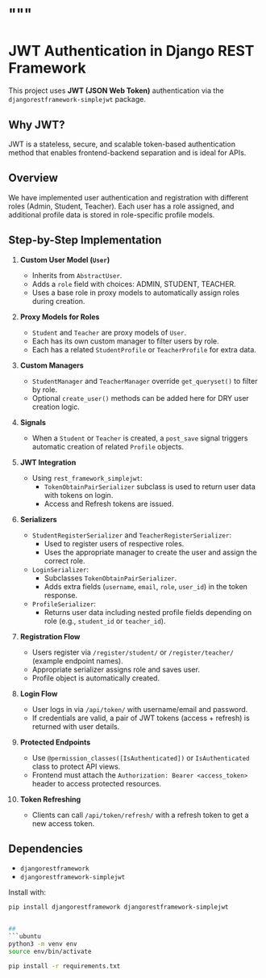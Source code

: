 """
===========================
JWT Authentication in Django REST Framework
===========================

This project uses **JWT (JSON Web Token)** authentication via the `djangorestframework-simplejwt` package.

Why JWT?
--------
JWT is a stateless, secure, and scalable token-based authentication method that enables frontend-backend separation and is ideal for APIs.

Overview
--------
We have implemented user authentication and registration with different roles (Admin, Student, Teacher).
Each user has a role assigned, and additional profile data is stored in role-specific profile models.

Step-by-Step Implementation
---------------------------

1. **Custom User Model (`User`)**
   - Inherits from `AbstractUser`.
   - Adds a `role` field with choices: ADMIN, STUDENT, TEACHER.
   - Uses a base role in proxy models to automatically assign roles during creation.

2. **Proxy Models for Roles**
   - `Student` and `Teacher` are proxy models of `User`.
   - Each has its own custom manager to filter users by role.
   - Each has a related `StudentProfile` or `TeacherProfile` for extra data.

3. **Custom Managers**
   - `StudentManager` and `TeacherManager` override `get_queryset()` to filter by role.
   - Optional `create_user()` methods can be added here for DRY user creation logic.

4. **Signals**
   - When a `Student` or `Teacher` is created, a `post_save` signal triggers automatic creation of related `Profile` objects.

5. **JWT Integration**
   - Using `rest_framework_simplejwt`:
     - `TokenObtainPairSerializer` subclass is used to return user data with tokens on login.
     - Access and Refresh tokens are issued.

6. **Serializers**
   - `StudentRegisterSerializer` and `TeacherRegisterSerializer`:
     - Used to register users of respective roles.
     - Uses the appropriate manager to create the user and assign the correct role.
   - `LoginSerializer`:
     - Subclasses `TokenObtainPairSerializer`.
     - Adds extra fields (`username`, `email`, `role`, `user_id`) in the token response.
   - `ProfileSerializer`:
     - Returns user data including nested profile fields depending on role (e.g., `student_id` or `teacher_id`).

7. **Registration Flow**
   - Users register via `/register/student/` or `/register/teacher/` (example endpoint names).
   - Appropriate serializer assigns role and saves user.
   - Profile object is automatically created.

8. **Login Flow**
   - User logs in via `/api/token/` with username/email and password.
   - If credentials are valid, a pair of JWT tokens (access + refresh) is returned with user details.

9. **Protected Endpoints**
   - Use `@permission_classes([IsAuthenticated])` or `IsAuthenticated` class to protect API views.
   - Frontend must attach the `Authorization: Bearer <access_token>` header to access protected resources.

10. **Token Refreshing**
    - Clients can call `/api/token/refresh/` with a refresh token to get a new access token.

Dependencies
------------
- `djangorestframework`
- `djangorestframework-simplejwt`

Install with:
```bash
pip install djangorestframework djangorestframework-simplejwt


## 
```ubuntu
python3 -m venv env
source env/bin/activate

pip install -r requirements.txt

```
